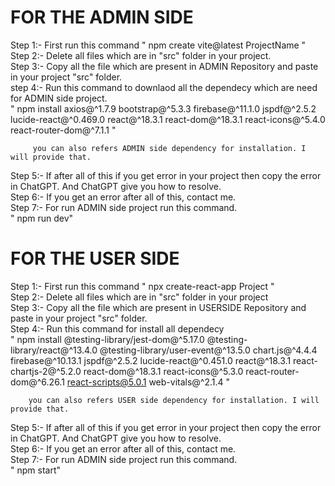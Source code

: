 # FOR THE ADMIN SIDE 

Step 1:- First run this command " npm create vite@latest ProjectName "<br>
Step 2:- Delete all files which are in "src" folder in your project.<br>
Step 3:- Copy all the file which are present in ADMIN Repository and paste in your project "src" folder.<br>
step 4:- Run this command to downlaod all the dependecy which are need for ADMIN side project.<br>
          " npm install axios@^1.7.9 bootstrap@^5.3.3 firebase@^11.1.0 jspdf@^2.5.2 lucide-react@^0.469.0 react@^18.3.1 react-dom@^18.3.1 react-icons@^5.4.0 react-router-dom@^7.1.1 "<br>

         you can also refers ADMIN side dependency for installation. I will provide that.
          
Step 5:- If after all of this if you get error in your project then copy the error in ChatGPT. And ChatGPT give you how to resolve.<br>
Step 6:- If you get an error after all of this, contact me.<br>
Step 7:- For run ADMIN side project run this command.<br>
         " npm run dev"<br>


# FOR THE USER SIDE

Step 1:- First run this command " npx create-react-app Project "<br>
Step 2:- Delete all files which are in "src" folder in your project<br>
Step 3:- Copy all the file which are present in USERSIDE Repository and paste in your project "src" folder.<br>
Step 4:- Run this command for install all dependecy<br>
         " npm install @testing-library/jest-dom@^5.17.0 @testing-library/react@^13.4.0 @testing-library/user-event@^13.5.0 chart.js@^4.4.4 firebase@^10.13.1 jspdf@^2.5.2 lucide-react@^0.451.0 react@^18.3.1 react-chartjs-2@^5.2.0 react-dom@^18.3.1 react-icons@^5.3.0 react-router-dom@^6.26.1 react-scripts@5.0.1 web-vitals@^2.1.4 "<br>

        you can also refers USER side dependency for installation. I will provide that.
        
Step 5:- If after all of this if you get error in your project then copy the error in ChatGPT. And ChatGPT give you how to resolve.<br>
Step 6:- If you get an error after all of this, contact me.<br>
Step 7:- For run ADMIN side project run this command.<br>
         " npm start"<br>
